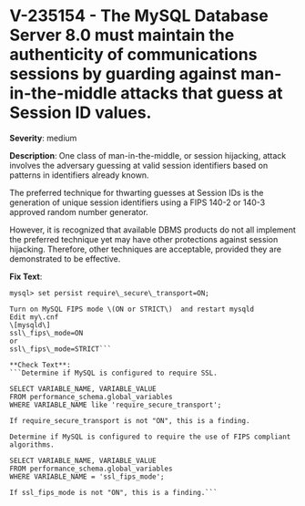 # V-235154 - The MySQL Database Server 8.0 must maintain the authenticity of communications sessions by guarding against man-in-the-middle attacks that guess at Session ID values.

**Severity**: medium

**Description**:
One class of man-in-the-middle, or session hijacking, attack involves the adversary guessing at valid session identifiers based on patterns in identifiers already known.

The preferred technique for thwarting guesses at Session IDs is the generation of unique session identifiers using a FIPS 140-2 or 140-3 approved random number generator.

However, it is recognized that available DBMS products do not all implement the preferred technique yet may have other protections against session hijacking. Therefore, other techniques are acceptable, provided they are demonstrated to be effective.

**Fix Text**:
```Connect as a mysql administrator 
mysql> set persist require\_secure\_transport=ON;

Turn on MySQL FIPS mode \(ON or STRICT\)  and restart mysqld
Edit my\.cnf
\[mysqld\]
ssl\_fips\_mode=ON
or
ssl\_fips\_mode=STRICT```

**Check Text**:
```Determine if MySQL is configured to require SSL.  

SELECT VARIABLE_NAME, VARIABLE_VALUE
FROM performance_schema.global_variables
WHERE VARIABLE_NAME like 'require_secure_transport';

If require_secure_transport is not "ON", this is a finding.

Determine if MySQL is configured to require the use of FIPS compliant algorithms. 

SELECT VARIABLE_NAME, VARIABLE_VALUE
FROM performance_schema.global_variables
WHERE VARIABLE_NAME = 'ssl_fips_mode';

If ssl_fips_mode is not "ON", this is a finding.```
